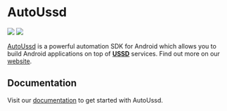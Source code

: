 # AutoUssd

![](https://img.shields.io/badge/version-3.2.0-blue) ![](https://img.shields.io/badge/platform-android-brightgreen)

[AutoUssd](https://autoussd.com) is a powerful automation SDK for Android which allows you to build Android applications on top of **[USSD](https://www.techtarget.com/searchnetworking/definition/USSD)** services. Find out more on our [website](https://autoussd.com).

## Documentation

Visit our  [documentation](https://autoussd.com/docs) to get started with AutoUssd.

